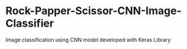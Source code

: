 # Rock-Papper-Scissor-CNN-Image-Classifier
Image classification using CNN model developed with Keras Library
